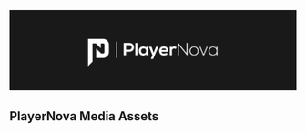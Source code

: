 ![PlayerNova](https://github.com/PlayerNovaDEV/MediaAssets/blob/main/TwitterBannerv2.png?raw=true)
## PlayerNova Media Assets
